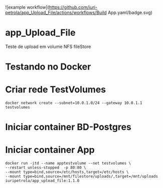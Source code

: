 
![example workflow](https://github.com/iuri-petrola/app_Upload_File/actions/workflows/Build App.yaml/badge.svg)


# app_Upload_File
Teste de upload em volume NFS fileStore



# Testando no Docker

# Criar rede TestVolumes

    docker network create --subnet=10.0.1.0/24 --gateway 10.0.1.1 testvolumes


# Iniciar container BD-Postgres




# Iniciar container App
    docker run -itd --name apptestvolume --net testvolumes \
    --restart unless-stopped  -p 80:80 \
    --mount type=bind,source=/etc/hosts,target=/etc/hosts \
    --mount type=bind,source=/mnt/filestore/uploads/,target=/mnt/uploads iuripetrola/app_upload_file:1.1.0
